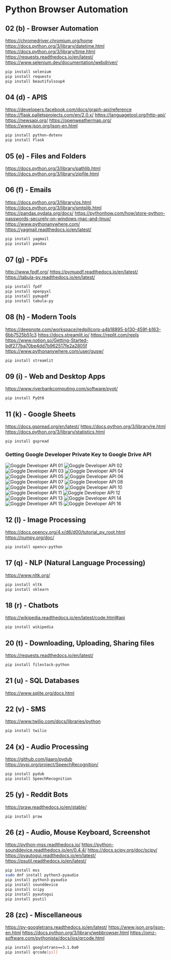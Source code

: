 # Python Browser Automation

## 02 (b) - Browser Automation

<https://chromedriver.chromium.org/home>
<https://docs.python.org/3/library/datetime.html>
<https://docs.python.org/3/library/time.html>
<https://requests.readthedocs.io/en/latest/>
<https://www.selenium.dev/documentation/webdriver/>

```bash
pip install selenium
pip install requests
pip install beautifulsoup4
```

## 04 (d) - APIS

<https://developers.facebook.com/docs/graph-api/reference>
<https://flask.palletsprojects.com/en/2.0.x/>
<https://languagetool.org/http-api/>
<https://newsapi.org/>
<https://openweathermap.org/>
<https://www.json.org/json-en.html>

```bash
pip install python-dotenv
pip install Flask
```

## 05 (e) - Files and Folders

<https://docs.python.org/3/library/pathlib.html>
<https://docs.python.org/3/library/zipfile.html>

## 06 (f) - Emails

<https://docs.python.org/3/library/os.html>
<https://docs.python.org/3/library/smtplib.html>
<https://pandas.pydata.org/docs/>
<https://pythonhow.com/how/store-python-passwords-securely-on-windows-mac-and-linux/>
<https://www.pythonanywhere.com/>
<https://yagmail.readthedocs.io/en/latest/>

```bash
pip install yagmail
pip install pandas
```

## 07 (g) - PDFs

<http://www.fpdf.org/>
<https://pymupdf.readthedocs.io/en/latest/>
<https://tabula-py.readthedocs.io/en/latest/>

```bash
pip install fpdf
pip install openpyxl
pip install pymupdf
pip install tabula-py
```

## 08 (h) - Modern Tools

<https://deepnote.com/workspace/redpillcorp-a4b18895-b130-459f-b163-6bb7525b51c3>
<https://docs.streamlit.io/>
<https://replit.com/repls>
<https://www.notion.so/Getting-Started-bdf277ba70be4dd7b962517fe2a2805f>
<https://www.pythonanywhere.com/user/gusw/>

```bash
pip install streamlit
```

## 09 (i) - Web and Desktop Apps

<https://www.riverbankcomputing.com/software/pyqt/>

```bash
pip install PyQt6
```

## 11 (k) - Google Sheets

<https://docs.gspread.org/en/latest/>
<https://docs.python.org/3/library/re.html>
<https://docs.python.org/3/library/statistics.html>

```bash
pip install gspread
```

### Getting Google Developer Private Key to Google Drive API

![Goggle Developer API 01](k_google_sheets/images/google-console-01.png)
![Goggle Developer API 02](k_google_sheets/images/google-console-02.png)
![Goggle Developer API 03](k_google_sheets/images/google-console-03.png)
![Goggle Developer API 04](k_google_sheets/images/google-console-04.png)
![Goggle Developer API 05](k_google_sheets/images/google-console-05.png)
![Goggle Developer API 06](k_google_sheets/images/google-console-06.png)
![Goggle Developer API 07](k_google_sheets/images/google-console-07.png)
![Goggle Developer API 08](k_google_sheets/images/google-console-08.png)
![Goggle Developer API 09](k_google_sheets/images/google-console-09.png)
![Goggle Developer API 10](k_google_sheets/images/google-console-10.png)
![Goggle Developer API 11](k_google_sheets/images/google-console-11.png)
![Goggle Developer API 12](k_google_sheets/images/google-console-12.png)
![Goggle Developer API 13](k_google_sheets/images/google-console-13.png)
![Goggle Developer API 14](k_google_sheets/images/google-console-14.png)
![Goggle Developer API 15](k_google_sheets/images/google-console-15.png)
![Goggle Developer API 16](k_google_sheets/images/google-console-16.png)

## 12 (l) - Image Processing

<https://docs.opencv.org/4.x/d6/d00/tutorial_py_root.html>
<https://numpy.org/doc/>

```bash
pip install opencv-python
```

## 17 (q) - NLP (Natural Language Processing)

<https://www.nltk.org/>

```bash
pip install nltk
pip install sklearn
```

## 18 (r) - Chatbots

<https://wikipedia.readthedocs.io/en/latest/code.html#api>

```bash
pip install wikipedia
```

## 20 (t) - Downloading, Uploading, Sharing files

<https://requests.readthedocs.io/en/latest/>

```bash
pip install filestack-python
```

## 21 (u) - SQL Databases

<https://www.sqlite.org/docs.html>

## 22 (v) - SMS

<https://www.twilio.com/docs/libraries/python>

```bash
pip install twilio
```

## 24 (x) - Audio Processing

<https://github.com/jiaaro/pydub>
<https://pypi.org/project/SpeechRecognition/>

```bash
pip install pydub
pip install SpeechRecognition
```

## 25 (y) - Reddit Bots

<https://praw.readthedocs.io/en/stable/>

```bash
pip install praw
```

## 26 (z) - Audio, Mouse Keyboard, Screenshot

<https://python-mss.readthedocs.io/>
<https://python-sounddevice.readthedocs.io/en/0.4.4/>
<https://docs.scipy.org/doc/scipy/>
<https://pyautogui.readthedocs.io/en/latest/>
<https://psutil.readthedocs.io/en/latest/>

```bash
pip install mss
sudo dnf install python3-pyaudio
pip install python3-pyaudio
pip install sounddevice
pip install scipy
pip install pyautogui
pip install psutil
```

## 28 (zc) - Miscellaneous

<https://py-googletrans.readthedocs.io/en/latest/>
<https://www.json.org/json-en.html>
<https://docs.python.org/3/library/webbrowser.html>
<https://omz-software.com/pythonista/docs/ios/qrcode.html>

```bash
pip install googletrans==3.1.0a0
pip install qrcode[pil]
```
